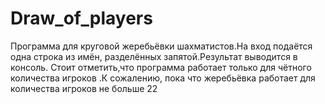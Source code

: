 # Draw_of_players
Программа для круговой жеребьёвки шахматистов.На вход подаётся одна строка из имён, разделённых запятой.Результат выводится в консоль. Стоит отметить,что программа 
работает только для чётного количества игроков .К сожалению, пока что жеребьёвка работает для количества игроков не больше 22 

